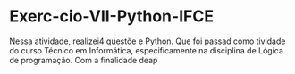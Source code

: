 # Exerc-cio-VII-Python-IFCE
Nessa atividade, realizei4 questõe e Python. Que foi passad como tividade do curso Técnico em Informática, especificamente na disciplina de Lógica de programação. Com a finalidade deap
